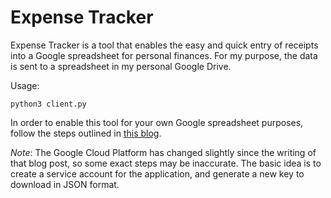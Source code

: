 # Expense Tracker

Expense Tracker is a tool that enables the easy and quick entry of receipts into a Google spreadsheet for personal finances. For my purpose, the data is sent to a spreadsheet in my personal Google Drive.

Usage:

`python3 client.py`

In order to enable this tool for your own Google spreadsheet purposes, follow the steps outlined in [this blog](https://www.analyticsvidhya.com/blog/2020/07/read-and-update-google-spreadsheets-with-python/).

*Note*: The Google Cloud Platform has changed slightly since the writing of that blog post, so some exact steps may be inaccurate. The basic idea is to create a service account for the application, and generate a new key to download in JSON format.
